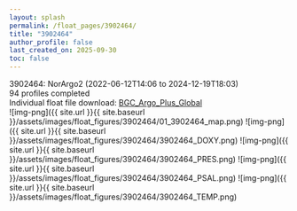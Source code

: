 ```yaml
---
layout: splash
permalink: /float_pages/3902464/
title: "3902464"
author_profile: false
last_created_on: 2025-09-30
toc: false
---
```

 
3902464: NorArgo2 (2022-06-12T14:06 to 2024-12-19T18:03)\
94 profiles completed\
Individual float file download: [BGC_Argo_Plus_Global](https://ftp.soest.hawaii.edu/bgc_argo_plus/Individual_Floats/outliers_removed/3902464_Sprof_processed.nc)\
![img-png]({{ site.url }}{{ site.baseurl }}/assets/images/float_figures/3902464/01_3902464_map.png)
![img-png]({{ site.url }}{{ site.baseurl }}/assets/images/float_figures/3902464/3902464_DOXY.png)
![img-png]({{ site.url }}{{ site.baseurl }}/assets/images/float_figures/3902464/3902464_PRES.png)
![img-png]({{ site.url }}{{ site.baseurl }}/assets/images/float_figures/3902464/3902464_PSAL.png)
![img-png]({{ site.url }}{{ site.baseurl }}/assets/images/float_figures/3902464/3902464_TEMP.png)
